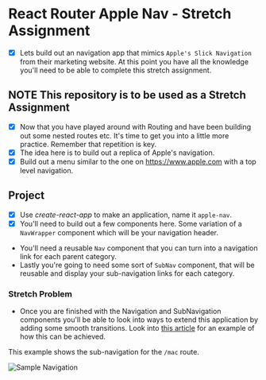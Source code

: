 # React Router Apple Nav - Stretch Assignment

- [x] Lets build out an navigation app that mimics `Apple's Slick Navigation` from their marketing website. At this point you have all the knowledge you'll need to be able to complete this stretch assignment.

## **NOTE** This repository is to be used as a Stretch Assignment

- [x] Now that you have played around with Routing and have been building out some nested routes etc. It's time to get you into a little more practice. Remember that repetition is key.
- [x] The idea here is to build out a replica of Apple's navigation.
- [x] Build out a menu similar to the one on https://www.apple.com with a top level navigation.

## Project

- [x] Use _create-react-app_ to make an application, name it `apple-nav`.
- [x] You'll need to build out a few components here. Some variation of a `NavWrapper` component which will be your navigation header.
* You'll need a reusable `Nav` component that you can turn into a navigation link for each parent category.
* Lastly you're going to need some sort of `SubNav` component, that will be reusable and display your sub-navigation links for each category.

### Stretch Problem

* Once you are finished with the Navigation and SubNavigation components you'll be able to look into ways to extend this application by adding some smooth transitions. Look into [this article](https://hackernoon.com/animated-page-transitions-with-react-router-4-reacttransitiongroup-and-animated-1ca17bd97a1a) for an example of how this can be achieved.

This example shows the sub-navigation for the `/mac` route.

![Sample Navigation](images/sample.png)
